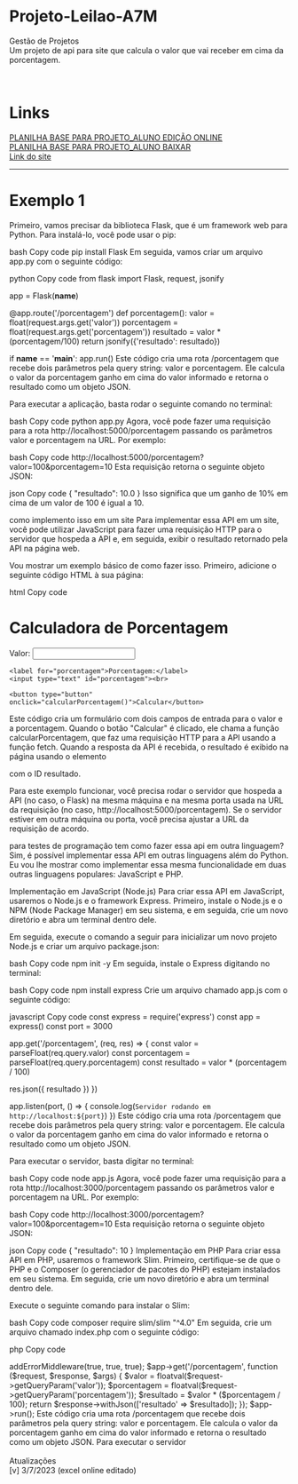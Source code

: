 # Projeto-Leilao-A7M
Gestão de Projetos 
<br>
Um projeto de api para site que calcula o valor que vai receber em cima da porcentagem.
<br>



<br>

# Links

[PLANILHA BASE PARA PROJETO_ALUNO EDIÇÃO ONLINE](https://docs.google.com/spreadsheets/d/1gI2Gk0-D_KltLVE2XS8wdqqOF7CqgYjSPBmQ24J_ESQ/edit?usp=sharing)
<br>
[PLANILHA BASE PARA PROJETO_ALUNO BAIXAR](https://docs.google.com/spreadsheets/d/1XEvBLwEDWD4G38DiWBr-RY4JdXp5XNr5/edit?usp=share_link&ouid=106682525505356259672&rtpof=true&sd=true)
<br>
[Link do site](https://suellenmiranda.github.io/Projeto-Leilao-A7M/)

---

# Exemplo 1

Primeiro, vamos precisar da biblioteca Flask, que é um framework web para Python. Para instalá-lo, você pode usar o pip:

bash
Copy code
pip install Flask
Em seguida, vamos criar um arquivo app.py com o seguinte código:

python
Copy code
from flask import Flask, request, jsonify

app = Flask(__name__)

@app.route('/porcentagem')
def porcentagem():
    valor = float(request.args.get('valor'))
    porcentagem = float(request.args.get('porcentagem'))
    resultado = valor * (porcentagem/100)
    return jsonify({'resultado': resultado})

if __name__ == '__main__':
    app.run()
Este código cria uma rota /porcentagem que recebe dois parâmetros pela query string: valor e porcentagem. Ele calcula o valor da porcentagem ganho em cima do valor informado e retorna o resultado como um objeto JSON.

Para executar a aplicação, basta rodar o seguinte comando no terminal:

bash
Copy code
python app.py
Agora, você pode fazer uma requisição para a rota http://localhost:5000/porcentagem passando os parâmetros valor e porcentagem na URL. Por exemplo:

bash
Copy code
http://localhost:5000/porcentagem?valor=100&porcentagem=10
Esta requisição retorna o seguinte objeto JSON:

json
Copy code
{
  "resultado": 10.0
}
Isso significa que um ganho de 10% em cima de um valor de 100 é igual a 10.

como implemento isso em um site
Para implementar essa API em um site, você pode utilizar JavaScript para fazer uma requisição HTTP para o servidor que hospeda a API e, em seguida, exibir o resultado retornado pela API na página web.

Vou mostrar um exemplo básico de como fazer isso. Primeiro, adicione o seguinte código HTML à sua página:

html
Copy code
<!DOCTYPE html>
<html>
<head>
  <title>Calculadora de Porcentagem</title>
</head>
<body>
  <h1>Calculadora de Porcentagem</h1>
  <form>
    <label for="valor">Valor:</label>
    <input type="text" id="valor"><br>

    <label for="porcentagem">Porcentagem:</label>
    <input type="text" id="porcentagem"><br>

    <button type="button" onclick="calcularPorcentagem()">Calcular</button>
  </form>

  <p id="resultado"></p>

  <script>
    function calcularPorcentagem() {
      const valor = document.getElementById('valor').value;
      const porcentagem = document.getElementById('porcentagem').value;

      // Fazer requisição HTTP para a API
      fetch(`http://localhost:5000/porcentagem?valor=${valor}&porcentagem=${porcentagem}`)
        .then(response => response.json())
        .then(data => {
          // Exibir resultado na página
          document.getElementById('resultado').textContent = `O ganho de ${porcentagem}% em cima de ${valor} é ${data.resultado}.`;
        })
        .catch(error => {
          console.error(error);
          document.getElementById('resultado').textContent = 'Ocorreu um erro ao calcular o ganho de porcentagem.';
        });
    }
  </script>
</body>
</html>
Este código cria um formulário com dois campos de entrada para o valor e a porcentagem. Quando o botão "Calcular" é clicado, ele chama a função calcularPorcentagem, que faz uma requisição HTTP para a API usando a função fetch. Quando a resposta da API é recebida, o resultado é exibido na página usando o elemento <p> com o ID resultado.

Para este exemplo funcionar, você precisa rodar o servidor que hospeda a API (no caso, o Flask) na mesma máquina e na mesma porta usada na URL da requisição (no caso, http://localhost:5000/porcentagem). Se o servidor estiver em outra máquina ou porta, você precisa ajustar a URL da requisição de acordo.




para testes de programação
tem como fazer essa api em outra linguagem?
Sim, é possível implementar essa API em outras linguagens além do Python. Eu vou lhe mostrar como implementar essa mesma funcionalidade em duas outras linguagens populares: JavaScript e PHP.

Implementação em JavaScript (Node.js)
Para criar essa API em JavaScript, usaremos o Node.js e o framework Express. Primeiro, instale o Node.js e o NPM (Node Package Manager) em seu sistema, e em seguida, crie um novo diretório e abra um terminal dentro dele.

Em seguida, execute o comando a seguir para inicializar um novo projeto Node.js e criar um arquivo package.json:

bash
Copy code
npm init -y
Em seguida, instale o Express digitando no terminal:

bash
Copy code
npm install express
Crie um arquivo chamado app.js com o seguinte código:

javascript
Copy code
const express = require('express')
const app = express()
const port = 3000

app.get('/porcentagem', (req, res) => {
  const valor = parseFloat(req.query.valor)
  const porcentagem = parseFloat(req.query.porcentagem)
  const resultado = valor * (porcentagem / 100)

  res.json({ resultado })
})

app.listen(port, () => {
  console.log(`Servidor rodando em http://localhost:${port}`)
})
Este código cria uma rota /porcentagem que recebe dois parâmetros pela query string: valor e porcentagem. Ele calcula o valor da porcentagem ganho em cima do valor informado e retorna o resultado como um objeto JSON.

Para executar o servidor, basta digitar no terminal:

bash
Copy code
node app.js
Agora, você pode fazer uma requisição para a rota http://localhost:3000/porcentagem passando os parâmetros valor e porcentagem na URL. Por exemplo:

bash
Copy code
http://localhost:3000/porcentagem?valor=100&porcentagem=10
Esta requisição retorna o seguinte objeto JSON:

json
Copy code
{
  "resultado": 10
}
Implementação em PHP
Para criar essa API em PHP, usaremos o framework Slim. Primeiro, certifique-se de que o PHP e o Composer (o gerenciador de pacotes do PHP) estejam instalados em seu sistema. Em seguida, crie um novo diretório e abra um terminal dentro dele.

Execute o seguinte comando para instalar o Slim:

bash
Copy code
composer require slim/slim "^4.0"
Em seguida, crie um arquivo chamado index.php com o seguinte código:

php
Copy code
<?php
use Slim\Factory\AppFactory;

require __DIR__ . '/vendor/autoload.php';

$app = AppFactory::create();
$app->addErrorMiddleware(true, true, true);

$app->get('/porcentagem', function ($request, $response, $args) {
  $valor = floatval($request->getQueryParam('valor'));
  $porcentagem = floatval($request->getQueryParam('porcentagem'));
  $resultado = $valor * ($porcentagem / 100);

  return $response->withJson(['resultado' => $resultado]);
});

$app->run();
Este código cria uma rota /porcentagem que recebe dois parâmetros pela query string: valor e porcentagem. Ele calcula o valor da porcentagem ganho em cima do valor informado e retorna o resultado como um objeto JSON.

Para executar o servidor

<br>
<br>
Atualizações <br>
[v] 3/7/2023 (excel online editado)
